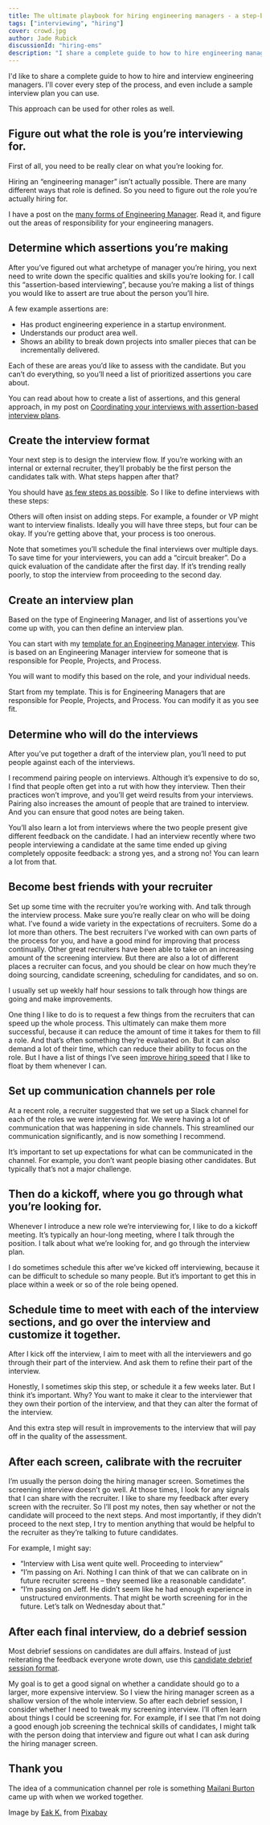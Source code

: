 ```yaml
---
title: The ultimate playbook for hiring engineering managers - a step-by-step guide
tags: ["interviewing", "hiring"]
cover: crowd.jpg
author: Jade Rubick
discussionId: "hiring-ems"
description: "I share a complete guide to how to hire engineering managers, including a sample interview plan"
---
```


I'd like to share a complete guide to how to hire and interview engineering managers. I'll cover every step of the process, and even include a sample interview plan you can use. 

This approach can be used for other roles as well. 

<re-img src="crowd.jpg"></re-img>

## Figure out what the role is you’re interviewing for.

First of all, you need to be really clear on what you’re looking for. 

Hiring an “engineering manager” isn’t actually possible. There are many different ways that role is defined. So you need to figure out the role you’re actually hiring for. 

I have a post on the [many forms of Engineering Manager](/engineering-manager-vs-tech-lead/?utm_source=website-interview-ems&utm_medium=link&utm_campaign=interview-ems). Read it, and figure out the areas of responsibility for your engineering managers. 

## Determine which assertions you’re making

After you’ve figured out what archetype of manager you’re hiring, you next need to write down the specific qualities and skills you’re looking for. I call this “assertion-based interviewing”, because you’re making a list of things you would like to assert are true about the person you’ll hire. 

A few example assertions are:

* Has product engineering experience in a startup environment.
* Understands our product area well.
* Shows an ability to break down projects into smaller pieces that can be incrementally delivered.

Each of these are areas you’d like to assess with the candidate. But you can’t do everything, so you’ll need a list of prioritized assertions you care about. 

You can read about how to create a list of assertions, and this general approach, in my post on [Coordinating your interviews with assertion-based interview plans](/coordinate-your-interviews-with-an-interview-plan/?utm_source=website-interview-ems&utm_medium=link&utm_campaign=interview-ems).

## Create the interview format

Your next step is to design the interview flow. If you’re working with an internal or external recruiter, they’ll probably be the first person the candidates talk with. What steps happen after that?

You should have [as few steps as possible](/how-to-speed-up-hiring/?utm_source=website-interview-ems&utm_medium=link&utm_campaign=interview-ems). So I like to define interviews with these steps:

<re-img src="interview-steps.png"></re-img>

Others will often insist on adding steps. For example, a founder or VP might want to interview finalists. Ideally you will have three steps, but four can be okay. If you’re getting above that, your process is too onerous.

Note that sometimes you’ll schedule the final interviews over multiple days. To save time for your interviewers, you can add a “circuit breaker”. Do a quick evaluation of the candidate after the first day. If it’s trending really poorly, to stop the interview from proceeding to the second day. 

## Create an interview plan

Based on the type of Engineering Manager, and list of assertions you’ve come up with, you can then define an interview plan. 

You can start with my [template for an Engineering Manager interview](https://docs.google.com/document/u/0/d/1Cvyg4lOupG-e1mJBs5RGXpQ1D5rZgJiIwDhfn1vhKJg/edit). This is based on an Engineering Manager interview for someone that is responsible for People, Projects, and Process. 

You will want to modify this based on the role, and your individual needs. 

Start from my template. This is for Engineering Managers that are responsible for People, Projects, and Process. You can modify it as you see fit. 

## Determine who will do the interviews

After you’ve put together a draft of the interview plan, you’ll need to put people against each of the interviews. 

I recommend pairing people on interviews. Although it’s expensive to do so, I find that people often get into a rut with how they interview. Then their practices won’t improve, and you’ll get weird results from your interviews. Pairing also increases the amount of people that are trained to interview. And you can ensure that good notes are being taken. 

You’ll also learn a lot from interviews where the two people present give different feedback on the candidate. I had an interview recently where two people interviewing a candidate at the same time ended up giving completely opposite feedback: a strong yes, and a strong no! You can learn a lot from that.

## Become best friends with your recruiter

Set up some time with the recruiter you’re working with. And talk through the interview process. Make sure you’re really clear on who will be doing what. I’ve found a wide variety in the expectations of recruiters. Some do a lot more than others. The best recruiters I’ve worked with can own parts of the process for you, and have a good mind for improving that process continually. Other great recruiters have been able to take on an increasing amount of the screening interview. But there are also a lot of different places a recruiter can focus, and you should be clear on how much they’re doing sourcing, candidate screening, scheduling for candidates, and so on.

I usually set up weekly half hour sessions to talk through how things are going and make improvements. 

One thing I like to do is to request a few things from the recruiters that can speed up the whole process. This ultimately can make them more successful, because it can reduce the amount of time it takes for them to fill a role. And that’s often something they’re evaluated on. But it can also demand a lot of their time, which can reduce their ability to focus on the role. But I have a list of things I’ve seen [improve hiring speed](/how-to-speed-up-hiring/?utm_source=website-interview-ems&utm_medium=link&utm_campaign=interview-ems) that I like to float by them whenever I can. 

## Set up communication channels per role

At a recent role, a recruiter suggested that we set up a Slack channel for each of the roles we were interviewing for. We were having a lot of communication that was happening in side channels. This streamlined our communication significantly, and is now something I recommend. 

It’s important to set up expectations for what can be communicated in the channel. For example, you don’t want people biasing other candidates. But typically that’s not a major challenge.

## Then do a kickoff, where you go through what you’re looking for.

Whenever I introduce a new role we’re interviewing for, I like to do a kickoff meeting. It’s typically an hour-long meeting, where I talk through the position. I talk about what we’re looking for, and go through the interview plan. 

I do sometimes schedule this after we’ve kicked off interviewing, because it can be difficult to schedule so many people. But it’s important to get this in place within a week or so of the role being opened. 

## Schedule time to meet with each of the interview sections, and go over the interview and customize it together. 

After I kick off the interview, I aim to meet with all the interviewers and go through their part of the interview. And ask them to refine their part of the interview.

Honestly, I sometimes skip this step, or schedule it a few weeks later. But I think it’s important. Why? You want to make it clear to the interviewer that they own their portion of the interview, and that they can alter the format of the interview. 

And this extra step will result in improvements to the interview that will pay off in the quality of the assessment. 

## After each screen, calibrate with the recruiter

I’m usually the person doing the hiring manager screen. Sometimes the screening interview doesn’t go well. At those times, I look for any signals that I can share with the recruiter. I like to share my feedback after every screen with the recruiter. So I’ll post my notes, then say whether or not the candidate will proceed to the next steps. And most importantly, if they didn’t proceed to the next step, I try to mention anything that would be helpful to the recruiter as they’re talking to future candidates. 

For example, I might say:

* “Interview with Lisa went quite well. Proceeding to interview”
* “I’m passing on Ari. Nothing I can think of that we can calibrate on in future recruiter screens – they seemed like a reasonable candidate”.
* “I’m passing on Jeff. He didn’t seem like he had enough experience in unstructured environments. That might be worth screening for in the future. Let’s talk on Wednesday about that.”

## After each final interview, do a debrief session

Most debrief sessions on candidates are dull affairs. Instead of just reiterating the feedback everyone wrote down, use this [candidate debrief session format](/candidate-review-meeting/?utm_source=website-interview-ems&utm_medium=link&utm_campaign=interview-ems). 

My goal is to get a good signal on whether a candidate should go to a larger, more expensive interview. So I view the hiring manager screen as a shallow version of the whole interview. So after each debrief session, I consider whether I need to tweak my screening interview. I’ll often learn about things I could be screening for. For example, if I see that I’m not doing a good enough job screening the technical skills of candidates, I might talk with the person doing that interview and figure out what I can ask during the hiring manager screen. 

## Thank you

The idea of a communication channel per role is something [Mailani Burton](https://www.linkedin.com/in/mailani-burton-5b151680/) came up with when we worked together. 

Image by <a href="https://pixabay.com/users/eak_kkk-907811/?utm_source=link-attribution&amp;utm_medium=referral&amp;utm_campaign=image&amp;utm_content=1044891">Eak K.</a> from <a href="https://pixabay.com//?utm_source=link-attribution&amp;utm_medium=referral&amp;utm_campaign=image&amp;utm_content=1044891">Pixabay</a>